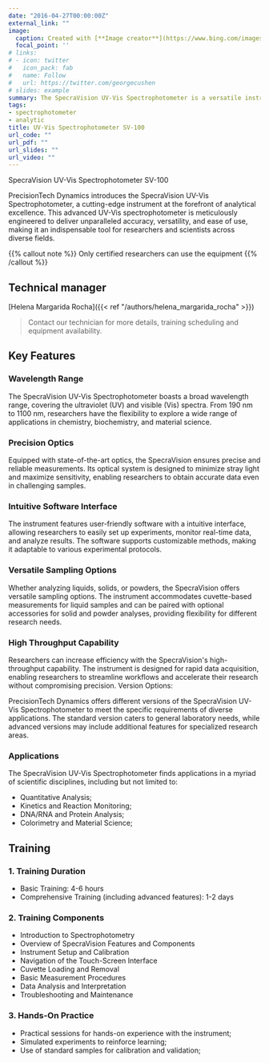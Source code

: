 ```yaml
---
date: "2016-04-27T00:00:00Z"
external_link: ""
image:
  caption: Created with [**Image creator**](https://www.bing.com/images/create?)
  focal_point: ''
# links:
# - icon: twitter
#   icon_pack: fab
#   name: Follow
#   url: https://twitter.com/georgecushen
# slides: example
summary: The SpecraVision UV-Vis Spectrophotometer is a versatile instrument for measuring absorption, transmission, and reflection of light in the ultraviolet and visible spectral regions. Its precision optics and intuitive software make it an indispensable tool for applications in chemistry, biochemistry, and material science.
tags:
- spectrophotometer
- analytic
title: UV-Vis Spectrophotometer SV-100
url_code: ""
url_pdf: ""
url_slides: ""
url_video: ""
---
```

SpecraVision UV-Vis Spectrophotometer SV-100

PrecisionTech Dynamics introduces the SpecraVision UV-Vis Spectrophotometer, a cutting-edge instrument at the forefront of analytical excellence. This advanced UV-Vis spectrophotometer is meticulously engineered to deliver unparalleled accuracy, versatility, and ease of use, making it an indispensable tool for researchers and scientists across diverse fields.

{{% callout note %}}
Only certified researchers can use the equipment
{{% /callout %}}

## Technical manager

[Helena Margarida Rocha]({{< ref "/authors/helena_margarida_rocha" >}})


> Contact our technician for more details, training scheduling and equipment availability.


## Key Features

### Wavelength Range

The SpecraVision UV-Vis Spectrophotometer boasts a broad wavelength range, covering the ultraviolet (UV) and visible (Vis) spectra. From 190 nm to 1100 nm, researchers have the flexibility to explore a wide range of applications in chemistry, biochemistry, and material science.

### Precision Optics

Equipped with state-of-the-art optics, the SpecraVision ensures precise and reliable measurements. Its optical system is designed to minimize stray light and maximize sensitivity, enabling researchers to obtain accurate data even in challenging samples.

### Intuitive Software Interface

The instrument features user-friendly software with a intuitive interface, allowing researchers to easily set up experiments, monitor real-time data, and analyze results. The software supports customizable methods, making it adaptable to various experimental protocols.


### Versatile Sampling Options

Whether analyzing liquids, solids, or powders, the SpecraVision offers versatile sampling options. The instrument accommodates cuvette-based measurements for liquid samples and can be paired with optional accessories for solid and powder analyses, providing flexibility for different research needs.


### High Throughput Capability

Researchers can increase efficiency with the SpecraVision's high-throughput capability. The instrument is designed for rapid data acquisition, enabling researchers to streamline workflows and accelerate their research without compromising precision.
Version Options:

PrecisionTech Dynamics offers different versions of the SpecraVision UV-Vis Spectrophotometer to meet the specific requirements of diverse applications. The standard version caters to general laboratory needs, while advanced versions may include additional features for specialized research areas.


### Applications

The SpecraVision UV-Vis Spectrophotometer finds applications in a myriad of scientific disciplines, including but not limited to:

- Quantitative Analysis;
- Kinetics and Reaction Monitoring;
- DNA/RNA and Protein Analysis;
- Colorimetry and Material Science;


## Training


### 1. Training Duration

- Basic Training: 4-6 hours
- Comprehensive Training (including advanced features): 1-2 days


### 2. Training Components

- Introduction to Spectrophotometry
- Overview of SpecraVision Features and Components
- Instrument Setup and Calibration
- Navigation of the Touch-Screen Interface
- Cuvette Loading and Removal
- Basic Measurement Procedures
- Data Analysis and Interpretation
- Troubleshooting and Maintenance

### 3. Hands-On Practice

- Practical sessions for hands-on experience with the instrument;
- Simulated experiments to reinforce learning;
- Use of standard samples for calibration and validation;